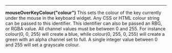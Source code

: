 <a name="mouseOverKeyColour"><h3 style="padding-top: 40px; margin-top: 40px;"></h3></a>
_____________________________
**mouseOverKeyColour("colour")** This sets the colour of the key currently under the mouse in the keyboard widget. Any CSS or HTML colour string can be passed to this identifier. This identifier can also be passed an RBG, or RGBA value. All channel values must be between 0 and 255. For instance colour(0, 0, 255) will create a blue, while colour(0, 255, 0, 255) will create a green with an alpha channel set to full. A single integer value between 0 and 255 will set a grayscale colour. 

